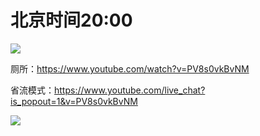 # 北京时间20:00

<img src="https://img.nga.178.com/attachments/mon_202105/21/7nQ2o-9j51K2S1i-1c.png"></img>

厕所：https://www.youtube.com/watch?v=PV8s0vkBvNM

省流模式：https://www.youtube.com/live_chat?is_popout=1&v=PV8s0vkBvNM

<img src="https://img.nga.178.com/attachments/mon_202105/21/7nQ2o-g4zZpT3cSgc-jg.png"></img>